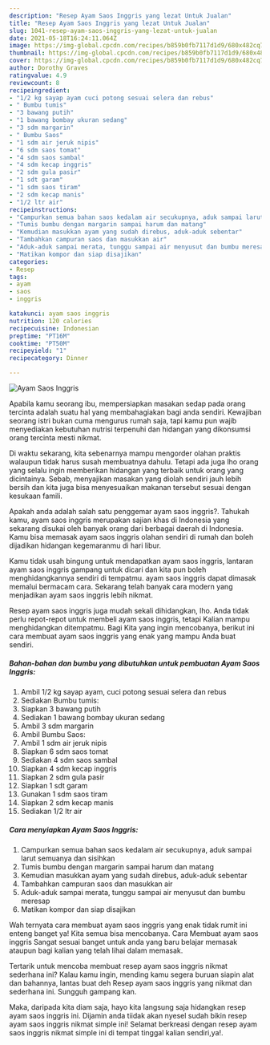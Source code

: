```yaml
---
description: "Resep Ayam Saos Inggris yang lezat Untuk Jualan"
title: "Resep Ayam Saos Inggris yang lezat Untuk Jualan"
slug: 1041-resep-ayam-saos-inggris-yang-lezat-untuk-jualan
date: 2021-05-18T16:24:11.064Z
image: https://img-global.cpcdn.com/recipes/b859b0fb7117d1d9/680x482cq70/ayam-saos-inggris-foto-resep-utama.jpg
thumbnail: https://img-global.cpcdn.com/recipes/b859b0fb7117d1d9/680x482cq70/ayam-saos-inggris-foto-resep-utama.jpg
cover: https://img-global.cpcdn.com/recipes/b859b0fb7117d1d9/680x482cq70/ayam-saos-inggris-foto-resep-utama.jpg
author: Dorothy Graves
ratingvalue: 4.9
reviewcount: 8
recipeingredient:
- "1/2 kg sayap ayam cuci potong sesuai selera dan rebus"
- " Bumbu tumis"
- "3 bawang putih"
- "1 bawang bombay ukuran sedang"
- "3 sdm margarin"
- " Bumbu Saos"
- "1 sdm air jeruk nipis"
- "6 sdm saos tomat"
- "4 sdm saos sambal"
- "4 sdm kecap inggris"
- "2 sdm gula pasir"
- "1 sdt garam"
- "1 sdm saos tiram"
- "2 sdm kecap manis"
- "1/2 ltr air"
recipeinstructions:
- "Campurkan semua bahan saos kedalam air secukupnya, aduk sampai larut semuanya dan sisihkan"
- "Tumis bumbu dengan margarin sampai harum dan matang"
- "Kemudian masukkan ayam yang sudah direbus, aduk-aduk sebentar"
- "Tambahkan campuran saos dan masukkan air"
- "Aduk-aduk sampai merata, tunggu sampai air menyusut dan bumbu meresap"
- "Matikan kompor dan siap disajikan"
categories:
- Resep
tags:
- ayam
- saos
- inggris

katakunci: ayam saos inggris 
nutrition: 120 calories
recipecuisine: Indonesian
preptime: "PT16M"
cooktime: "PT50M"
recipeyield: "1"
recipecategory: Dinner

---
```



![Ayam Saos Inggris](https://img-global.cpcdn.com/recipes/b859b0fb7117d1d9/680x482cq70/ayam-saos-inggris-foto-resep-utama.jpg)

Apabila kamu seorang ibu, mempersiapkan masakan sedap pada orang tercinta adalah suatu hal yang membahagiakan bagi anda sendiri. Kewajiban seorang istri bukan cuma mengurus rumah saja, tapi kamu pun wajib menyediakan kebutuhan nutrisi terpenuhi dan hidangan yang dikonsumsi orang tercinta mesti nikmat.

Di waktu  sekarang, kita sebenarnya mampu mengorder olahan praktis walaupun tidak harus susah membuatnya dahulu. Tetapi ada juga lho orang yang selalu ingin memberikan hidangan yang terbaik untuk orang yang dicintainya. Sebab, menyajikan masakan yang diolah sendiri jauh lebih bersih dan kita juga bisa menyesuaikan makanan tersebut sesuai dengan kesukaan famili. 



Apakah anda adalah salah satu penggemar ayam saos inggris?. Tahukah kamu, ayam saos inggris merupakan sajian khas di Indonesia yang sekarang disukai oleh banyak orang dari berbagai daerah di Indonesia. Kamu bisa memasak ayam saos inggris olahan sendiri di rumah dan boleh dijadikan hidangan kegemaranmu di hari libur.

Kamu tidak usah bingung untuk mendapatkan ayam saos inggris, lantaran ayam saos inggris gampang untuk dicari dan kita pun boleh menghidangkannya sendiri di tempatmu. ayam saos inggris dapat dimasak memalui bermacam cara. Sekarang telah banyak cara modern yang menjadikan ayam saos inggris lebih nikmat.

Resep ayam saos inggris juga mudah sekali dihidangkan, lho. Anda tidak perlu repot-repot untuk membeli ayam saos inggris, tetapi Kalian mampu menghidangkan ditempatmu. Bagi Kita yang ingin mencobanya, berikut ini cara membuat ayam saos inggris yang enak yang mampu Anda buat sendiri.

<!--inarticleads1-->

##### Bahan-bahan dan bumbu yang dibutuhkan untuk pembuatan Ayam Saos Inggris:

1. Ambil 1/2 kg sayap ayam, cuci potong sesuai selera dan rebus
1. Sediakan  Bumbu tumis:
1. Siapkan 3 bawang putih
1. Sediakan 1 bawang bombay ukuran sedang
1. Ambil 3 sdm margarin
1. Ambil  Bumbu Saos:
1. Ambil 1 sdm air jeruk nipis
1. Siapkan 6 sdm saos tomat
1. Sediakan 4 sdm saos sambal
1. Siapkan 4 sdm kecap inggris
1. Siapkan 2 sdm gula pasir
1. Siapkan 1 sdt garam
1. Gunakan 1 sdm saos tiram
1. Siapkan 2 sdm kecap manis
1. Sediakan 1/2 ltr air




<!--inarticleads2-->

##### Cara menyiapkan Ayam Saos Inggris:

1. Campurkan semua bahan saos kedalam air secukupnya, aduk sampai larut semuanya dan sisihkan
1. Tumis bumbu dengan margarin sampai harum dan matang
1. Kemudian masukkan ayam yang sudah direbus, aduk-aduk sebentar
1. Tambahkan campuran saos dan masukkan air
1. Aduk-aduk sampai merata, tunggu sampai air menyusut dan bumbu meresap
1. Matikan kompor dan siap disajikan




Wah ternyata cara membuat ayam saos inggris yang enak tidak rumit ini enteng banget ya! Kita semua bisa mencobanya. Cara Membuat ayam saos inggris Sangat sesuai banget untuk anda yang baru belajar memasak ataupun bagi kalian yang telah lihai dalam memasak.

Tertarik untuk mencoba membuat resep ayam saos inggris nikmat sederhana ini? Kalau kamu ingin, mending kamu segera buruan siapin alat dan bahannya, lantas buat deh Resep ayam saos inggris yang nikmat dan sederhana ini. Sungguh gampang kan. 

Maka, daripada kita diam saja, hayo kita langsung saja hidangkan resep ayam saos inggris ini. Dijamin anda tiidak akan nyesel sudah bikin resep ayam saos inggris nikmat simple ini! Selamat berkreasi dengan resep ayam saos inggris nikmat simple ini di tempat tinggal kalian sendiri,ya!.

